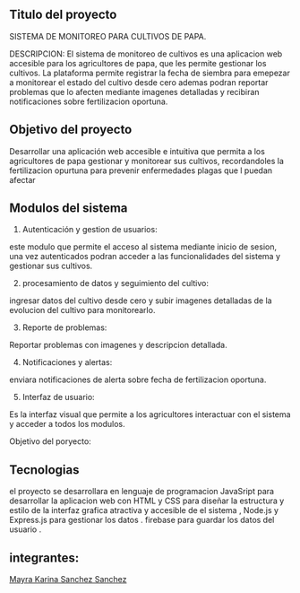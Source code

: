 Titulo del proyecto
-
SISTEMA DE MONITOREO PARA CULTIVOS DE PAPA.

DESCRIPCION:
El sistema de monitoreo de cultivos es una aplicacion web accesible para los agricultores de papa, que les permite gestionar los cultivos.
La plataforma permite registrar la fecha de siembra para emepezar a monitorear el estado del cultivo desde cero ademas podran reportar 
problemas que lo afecten mediante imagenes detalladas y recibiran notificaciones sobre fertilizacion oportuna.

Objetivo del proyecto
-

Desarrollar una aplicación web accesible e intuitiva que permita a los agricultores de papa gestionar y monitorear sus cultivos, recordandoles
la fertilizacion opurtuna para prevenir enfermedades  plagas que l puedan afectar 



Modulos del sistema
- 
1. Autenticación y gestion de usuarios:

este modulo que permite el acceso al sistema mediante inicio de sesion, una vez autenticados podran acceder a las funcionalidades del sistema 
y gestionar sus cultivos.
 
   
2. procesamiento de datos y seguimiento del cultivo:

ingresar datos del cultivo desde cero y subir imagenes detalladas de la evolucion del cultivo para monitorearlo.


3. Reporte de problemas:

Reportar problemas con imagenes y descripcion detallada.

4. Notificaciones y alertas:

enviara notificaciones de alerta sobre fecha de fertilizacion oportuna.

5. Interfaz de usuario:
   
Es la interfaz visual que permite a los agricultores interactuar con el sistema y acceder a todos los modulos.


Objetivo del poryecto:


Tecnologias
-
el proyecto se desarrollara en lenguaje de programacion JavaSript para desarrollar la aplicacion web con HTML y CSS para diseñar
la estructura y estilo de la interfaz grafica atractiva y accesible de el sistema  , Node.js y Express.js para gestionar los datos .
firebase para guardar los datos del usuario .




integrantes:
-
[Mayra Karina Sanchez Sanchez](https://github.com/Karina-1411Sanchez)
